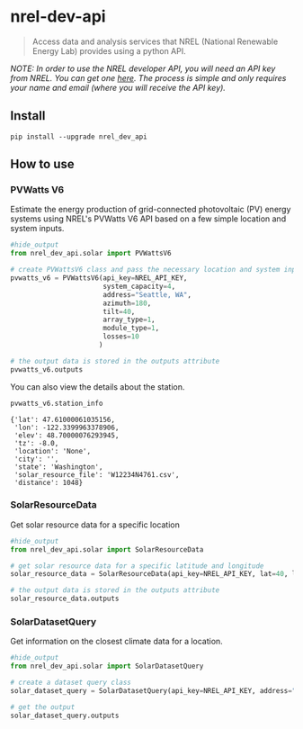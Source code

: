 # nrel-dev-api
> Access data and analysis services that NREL (National Renewable Energy Lab) provides using a python API.


*NOTE: In order to use the NREL developer API, you will need an API key from NREL. You can get one [here](https://developer.nrel.gov/signup/). The process is simple and only requires your name and email (where you will receive the API key).*

## Install

`pip install --upgrade nrel_dev_api`

## How to use

### PVWatts V6

Estimate the energy production of grid-connected photovoltaic (PV) energy systems using NREL's PVWatts V6 API based on a few simple location and system inputs.

```python
#hide_output
from nrel_dev_api.solar import PVWattsV6

# create PVWattsV6 class and pass the necessary location and system inputs
pvwatts_v6 = PVWattsV6(api_key=NREL_API_KEY,
                       system_capacity=4,
                       address="Seattle, WA",
                       azimuth=180,
                       tilt=40,
                       array_type=1,
                       module_type=1,
                       losses=10
                      )

# the output data is stored in the outputs attribute
pvwatts_v6.outputs
```

You can also view the details about the station.

```python
pvwatts_v6.station_info
```




    {'lat': 47.61000061035156,
     'lon': -122.3399963378906,
     'elev': 48.70000076293945,
     'tz': -8.0,
     'location': 'None',
     'city': '',
     'state': 'Washington',
     'solar_resource_file': 'W12234N4761.csv',
     'distance': 1048}



### SolarResourceData

Get solar resource data for a specific location

```python
#hide_output
from nrel_dev_api.solar import SolarResourceData

# get solar resource data for a specific latitude and longitude
solar_resource_data = SolarResourceData(api_key=NREL_API_KEY, lat=40, lon=-105)

# the output data is stored in the outputs attribute
solar_resource_data.outputs
```

### SolarDatasetQuery

Get information on the closest climate data for a location.

```python
#hide_output
from nrel_dev_api.solar import SolarDatasetQuery

# create a dataset query class
solar_dataset_query = SolarDatasetQuery(api_key=NREL_API_KEY, address="San Francisco, CA")

# get the output
solar_dataset_query.outputs
```

